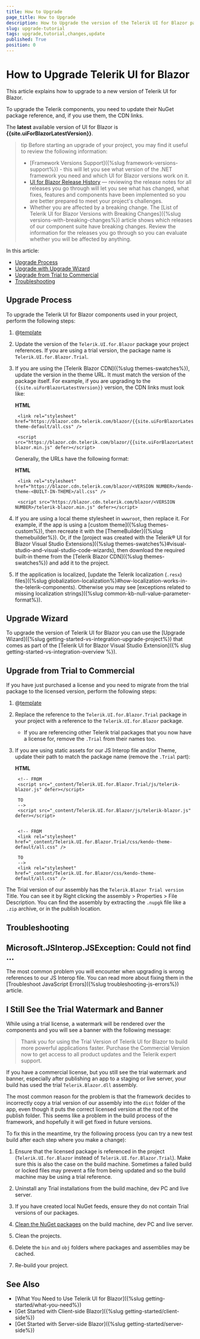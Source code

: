 ```yaml
---
title: How to Upgrade
page_title: How to Upgrade
description: How to Upgrade the version of the Telerik UI for Blazor package.
slug: upgrade-tutorial
tags: upgrade,tutorial,changes,update
published: True
position: 0
---
```


# How to Upgrade Telerik UI for Blazor

This article explains how to upgrade to a new version of Telerik UI for Blazor.

To upgrade the Telerik components, you need to update their NuGet package reference, and, if you use them, the CDN links.

The **latest** available version of UI for Blazor is **{{site.uiForBlazorLatestVersion}}**.

>tip Before starting an upgrade of your project, you may find it useful to review the following information:
>
> * [Framework Versions Support]({%slug framework-versions-support%}) - this will let you see what version of the .NET framework you need and which UI for Blazor versions work on it.
> * [UI for Blazor Release History](https://www.telerik.com/support/whats-new/blazor-ui/release-history) — reviewing the release notes for all releases you go through will let you see what has changed, what fixes, features and components have been implemented so you are better prepared to meet your project's challenges.
> * Whether you are affected by a breaking change. The [List of Telerik UI for Blazor Versions with Breaking Changes]({%slug versions-with-breaking-changes%}) article shows which releases of our component suite have breaking changes. Review the information for the releases you go through so you can evaluate whether you will be affected by anything.

In this article:

* [Upgrade Process](#upgrade-process)
* [Upgrade with Upgrade Wizard](#upgrade-wizard)
* [Upgrade from Trial to Commercial](#upgrade-from-trial-to-commercial)
* [Troubleshooting](#troubleshooting)


## Upgrade Process

To upgrade the Telerik UI for Blazor components used in your project, perform the following steps:

1. @[template](/_contentTemplates/common/general-info.md#ensure-nuget-packge-for-upgrade)

1. Update the version of the `Telerik.UI.for.Blazor` package your project references. If you are using a trial version, the package name is `Telerik.UI.for.Blazor.Trial`.

1. If you are using the [Telerik Blazor CDN]({%slug themes-swatches%}), update the version in the theme URL. It must match the version of the package itself. For example, if you are upgrading to the `{{site.uiForBlazorLatestVersion}}` version, the CDN links must look like:

    **HTML**
    
        <link rel="stylesheet" href="https://blazor.cdn.telerik.com/blazor/{{site.uiForBlazorLatestVersion}}/kendo-theme-default/all.css" />
        
        <script src="https://blazor.cdn.telerik.com/blazor/{{site.uiForBlazorLatestVersion}}/telerik-blazor.min.js" defer></script>
        
    Generally, the URLs have the following format:
    
    **HTML**
    
        <link rel="stylesheet" href="https://blazor.cdn.telerik.com/blazor/<VERSION NUMBER>/kendo-theme-<BUILT-IN-THEME>/all.css" />
        
        <script src="https://blazor.cdn.telerik.com/blazor/<VERSION NUMBER>/telerik-blazor.min.js" defer></script>

1. If you are using a local theme stylesheet in `wwwroot`, then replace it. For example, if the app is using a [custom theme]({%slug themes-custom%}), then recreate it with the [ThemeBuilder]({%slug themebuilder%}). Or, if the [project was created with the Telerik&reg; UI for Blazor Visual Studio Extensions]({%slug themes-swatches%}#visual-studio-and-visual-studio-code-wizards), then download the required built-in theme from the [Telerik Blazor CDN]({%slug themes-swatches%}) and add it to the project.

1. If the application is localized, [update the Telerik localization (`.resx`) files]({%slug globalization-localization%}#how-localization-works-in-the-telerik-components). Otherwise you may see [exceptions related to missing localization strings]({%slug common-kb-null-value-parameter-format%}).

## Upgrade Wizard

To upgrade the version of Telerik UI for Blazor you can use the [Upgrade Wizard]({%slug getting-started-vs-integration-upgrade-project%}) that comes as part of the [Telerik UI for Blazor Visual Studio Extension]({% slug getting-started-vs-integration-overview %}).

## Upgrade from Trial to Commercial

If you have just purchased a license and you need to migrate from the trial package to the licensed version, perform the following steps:

1. @[template](/_contentTemplates/common/general-info.md#ensure-nuget-packge-for-upgrade)

1. Replace the reference to the `Telerik.UI.for.Blazor.Trial` package in your project with a reference to the `Telerik.UI.for.Blazor` package.

    * If you are referencing other Telerik trial packages that you now have a license for, remove the `.Trial` from their names too.

1. If you are using static assets for our JS Interop file and/or Theme, update their path to match the package name (remove the `.Trial` part):

    **HTML**
    
        <!-- FROM
        <script src="_content/Telerik.UI.for.Blazor.Trial/js/telerik-blazor.js" defer></script>
        
        TO
        -->
        <script src="_content/Telerik.UI.for.Blazor/js/telerik-blazor.js" defer></script>
        
        
        <!-- FROM
        <link rel="stylesheet" href="_content/Telerik.UI.for.Blazor.Trial/css/kendo-theme-default/all.css" />
        
        TO
        -->
        <link rel="stylesheet" href="_content/Telerik.UI.for.Blazor/css/kendo-theme-default/all.css" />
        
        

The Trial version of our assembly has the `Telerik.Blazor Trial version` Title. You can see it by Right clicking the assembly > Properties > File Description. You can find the assembly by extracting the `.nupgk` file like a `.zip` archive, or in the publish location.

## Troubleshooting

## Microsoft.JSInterop.JSException: Could not find ...

The most common problem you will encounter when upgrading is wrong references to our JS Interop file. You can read more about fixing them in the [Troubleshoot JavaScript Errors]({%slug troubleshooting-js-errors%}) article.

## I Still See the Trial Watermark and Banner

While using a trial license, a watermark will be rendered over the components and you will see a banner with the following message:

> Thank you for using the Trial Version of Telerik UI for Blazor to build more powerful applications faster. Purchase the Commercial Version now to get access to all product updates and the Telerik expert support.

If you have a commercial license, but you still see the trial watermark and banner, especially after publishing an app to a staging or live server, your build has used the trial `Telerik.Blazor.dll` assembly.

The most common reason for the problem is that the framework decides to incorrectly copy a trial version of our assembly into the `dist` folder of the app, even though it puts the correct licensed version at the root of the publish folder. This seems like a problem in the build process of the framework, and hopefully it will get fixed in future versions.

To fix this in the meantime, try the following process (you can try a new test build after each step where you make a change):

1. Ensure that the licensed package is referenced in the project (`Telerik.UI.for.Blazor` instead of `Telerik.UI.for.Blazor.Trial`). Make sure this is also the case on the build machine. Sometimes a failed build or locked files may prevent a file from being updated and so the build machine may be using a trial reference.

1. Uninstall any Trial installations from the build machine, dev PC and live server.

1. If you have created local NuGet feeds, ensure they do not contain Trial versions of our packages.

1. [Clean the NuGet packages](https://docs.microsoft.com/en-us/nuget/consume-packages/managing-the-global-packages-and-cache-folders#clearing-local-folders) on the build machine, dev PC and live server.

1. Clean the projects.

1. Delete the `bin` and `obj` folders where packages and assemblies may be cached.

1. Re-build your project.


## See Also

* [What You Need to Use Telerik UI for Blazor]({%slug getting-started/what-you-need%})
* [Get Started with Client-side Blazor]({%slug getting-started/client-side%})
* [Get Started with Server-side Blazor]({%slug getting-started/server-side%})

